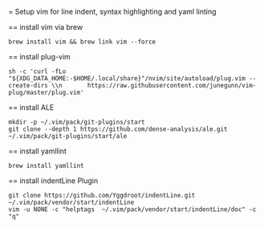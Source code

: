 = Setup vim for line indent, syntax highlighting and yaml linting


== install vim via brew
```
brew install vim && brew link vim --force
```

== install plug-vim
```
sh -c 'curl -fLo "${XDG_DATA_HOME:-$HOME/.local/share}"/nvim/site/autoload/plug.vim --create-dirs \\n       https://raw.githubusercontent.com/junegunn/vim-plug/master/plug.vim'
```

== install ALE
```
mkdir -p ~/.vim/pack/git-plugins/start                                                             
git clone --depth 1 https://github.com/dense-analysis/ale.git ~/.vim/pack/git-plugins/start/ale
```

== install yamllint
```
brew install yamllint
```

== install indentLine Plugin
```
git clone https://github.com/Yggdroot/indentLine.git ~/.vim/pack/vendor/start/indentLine
vim -u NONE -c "helptags  ~/.vim/pack/vendor/start/indentLine/doc" -c "q"
```

